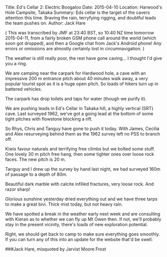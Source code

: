 Title: Ed's Cellar 2: Electric Boogaloo
Date: 2015-04-10
Location: Harwood's Hole Campsite, Takaka
Summary: Eds cellar is the target of the cavers attention this time. Braving the rain, terryfying rigging, and doubtful leads the team pushes on.
Author: Jack Hare

( This was transcribed by JMF at 23:40 BST, so 10:40 NZ time tomorrow 2015-04-11, 
from a fairly broken GSM phone call around the
world (which soon got dropped), and then a Google chat from Jack's Android phone! 
Any errors or omissions are almostly certainly lost in circumnavigation. )

The weather is still really poor, the rest have gone caving... I thought I'd
give you a ring.

We are camping near the carpark for
Hardwood hole, a cave with an impressive 200 m entrance pitch about 40 minutes
walk away, a very popular tourist spot as it is a huge open pitch. So loads of
hikers turn up in battered vehicles.

The carpark has drop toilets and taps for water (though we purify it). 

We are pushing leads in Ed's Cellar in Takaka hill, a highly vertical (SRT)
cave.
Last surveyed 1962, we've got a going lead at the bottom of some tight pitches
with flowstone blocking a rift.

So Rhys, Chris and Tanguy have gone to push it today. 
With James, Cecilia and Alex resurveying behind them as the 1962 survey left no
PSS to branch off.

Kiwis favour naturals and terrifying free climbs but we bolted some stuff. One
lovely 30 m pitch free hang, then some tighter ones over loose rock faces. The
new pitch is 20 m.

Tanguy and I drew up the survey by hand last night, we had surveyed 160m of
passage to a depth of 80m.

Beautiful dark marble with calcite infilled fractures, very loose rock.
And razor sharp!

Glorious sunshine yesterday dried everything out and we have three tarps to
make a great bivi.
Thick mist today, but not heavy rain.

We have spotted a break in the weather early next week and are consulting with
Kieran as to whether we can fly up Mt Owen then. If not, we'll probably stay in
the present vicinity, there's loads of new exploration potential.

Right, we should get back to camp to make sure everything goes smoothly. If you
can turn any of this into an update for the website that'd be swell.

###Jack Hare, misquoted by Jarvist Moore Frost
